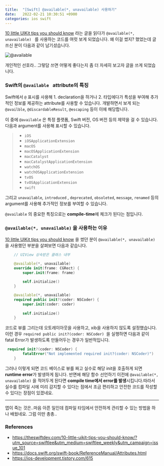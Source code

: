 ```yaml
---
title:  "[Swift] @available(*, unavailable) 사용하기"
date:   2022-02-21 10:30:51 +0900
categories: ios swift
---
```


[10 little UIKit tips you should know](https://theswiftdev.com/10-little-uikit-tips-you-should-know/?utm_source=swiftlee&utm_medium=swiftlee_weekly&utm_campaign=issue_101) 라는 글을 읽다가 `@available(*, unavailable) ` 를 사용하는 코드를 여럿 보게 되었습니다. 왜 이걸 썼지? 했었는데 글 쓰신 분이 다음과 같이 남기셨습니다.

![@available](https://user-images.githubusercontent.com/72622744/213602729-e732d1ac-a4c4-4105-9ae5-5d2100880a82.jpeg)

개인적인 선호라.. 그렇담 쓰면 어떻게 좋다는지 좀 더 자세히 보고자 글을 쓰게 되었습니다. 



### Swift의 `@available ` attribute의 특징

Swift에서 `@` 표시를 사용해 1. declaration을 하거나 2. 타입에다가 특성을 부여해 추가적인 정보를 제공하는 attribute를 사용할 수 있습니다. 개발하면서 보게 되는 `@availble`, `@discardableResult`, `@escaping` 등이 이에 해당합니다. 

이 중에 `@available` 은 특정 플랫폼, Swift 버전, OS 버전 등의 제약을 걸 수 있습니다. 다음과 argument를 사용해 표시할 수 있습니다. 

> - `iOS`
> - `iOSApplicationExtension`
> - `macOS`
> - `macOSApplicationExtension`
> - `macCatalyst`
> - `macCatalystApplicationExtension`
> - `watchOS`
> - `watchOSApplicationExtension`
> - `tvOS`
> - `tvOSApplicationExtension`
> - `swift`

그리고 `unavailable`, `introduced` , `deprecated`, `obsoleted`, `message`, `renamed` 등의 argument를 사용해 추가적인 정보를 부여할 수 있습니다. 

`@available` 의 중요한 특징으로는 **compile-time**에 체크가 된다는 점입니다. 



### `@available(*, unavailable)` 을 사용하는 이유

[10 little UIKit tips you should know](https://theswiftdev.com/10-little-uikit-tips-you-should-know/?utm_source=swiftlee&utm_medium=swiftlee_weekly&utm_campaign=issue_101) 을 썼던 분이 `@available(*, unavailable)` 을 사용했던 부분을 살펴보면 다음과 같습니다. 

```swift
    // UIView 상속받은 클래스 내부

    @available(*, unavailable)
    override init(frame: CGRect) {
        super.init(frame: frame)
        
        self.initialize()
    }

    @available(*, unavailable)
    required public init?(coder: NSCoder) {
        super.init(coder: coder)
        
        self.initialize()
    }
```

코드로 뷰를 그리는데 오토레이아웃을 사용하고, xib을 사용하지 않도록 설정했습니다. 이런 경우 `required public init?(coder: NSCoder) `을  실행하면 다음과 같이 fatal Error가 발생하도록 만들어두는 경우가 일반적입니다. 

```swift
 required init?(coder: NSCoder) {
        fatalError("Not implemented required init?(coder: NSCoder)")
    }
```

그러나 이렇게 되면 코드 베이스로 뷰를 짜고 실수로 해당 init을 호출하게 되면 **runtime error**가 발생하게 됩니다. 반면에 해당 함수 선언하기 이전에 `@available(*, unavailable)` 을 적어두게 된다면 **compile time에서 error를 발생**시킵니다.따라서 실수를 컴파일 시에 미리 감지할 수 있다는 점에서 조금 편리하고 안전한 코드를 작성할 수 있다는 장점이 있겠네요. 

---

앱이 죽는 것은..마음 아픈 일인데 컴파일 타임에서 안전하게 관리할 수 있는 방법을 하나 배웠네요. 그럼 이만 총총..



### References

- https://theswiftdev.com/10-little-uikit-tips-you-should-know/?utm_source=swiftlee&utm_medium=swiftlee_weekly&utm_campaign=issue_101
- https://docs.swift.org/swift-book/ReferenceManual/Attributes.html
- https://ios-development.tistory.com/615